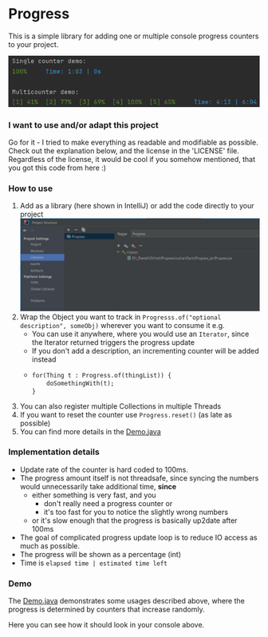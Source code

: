 # Progress

This is a simple library for adding one or multiple console progress counters to your project.

![demo.png](demo.png)
### I want to use and/or adapt this project
Go for it - I tried to make everything as readable and modifiable as possible.
Check out the explanation below, and the license in the 'LICENSE' file.
Regardless of the license, it would be cool if you somehow mentioned, that you got this code from here :)

### How to use
1) Add as a library (here shown in IntelliJ) or add the code directly to your project
   ![lib.png](lib.png)
2) Wrap the Object you want to track in `Progresss.of("optional description", someObj)` wherever you want to consume it e.g.
   - You can use it anywhere, where you would use an `Iterator`, since the Iterator returned triggers the progress update
   - If you don't add a description, an incrementing counter will be added instead
   - ```
     for(Thing t : Progress.of(thingList)) {
         doSomethingWith(t);
     }
     ```
3) You can also register multiple Collections in multiple Threads
4) If you want to reset the counter use `Progress.reset()` (as late as possible)
5) You can find more details in the [Demo.java](https://github.com/danielbinder/Progress/blob/master/src/Demo.java)

### Implementation details
- Update rate of the counter is hard coded to 100ms.
- The progress amount itself is not threadsafe, since syncing the numbers would unnecessarily take additional time, **since**
  - either something is very fast, and you
    - don't really need a progress counter or
    - it's too fast for you to notice the slightly wrong numbers
  - or it's slow enough that the progress is basically up2date after 100ms
- The goal of complicated progress update loop is to reduce IO access as much as possible.
- The progress will be shown as a percentage (int)
- Time is `elapsed time | estimated time left`

### Demo
The [Demo.java](https://github.com/danielbinder/Progress/blob/master/src/Demo.java) demonstrates some usages described above, where the progress is determined by counters that increase randomly.

Here you can see how it should look in your console above.
